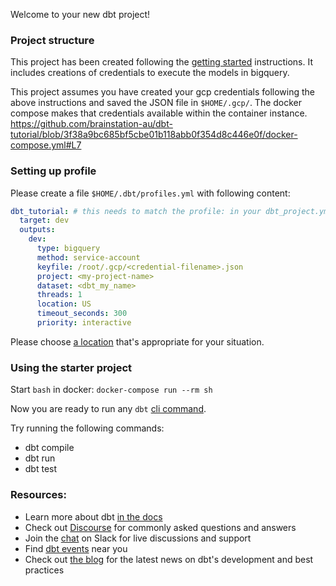 Welcome to your new dbt project!

### Project structure

This project has been created following the [getting started](https://docs.getdbt.com/tutorial/setting-up) instructions. It includes creations of credentials to execute the models in bigquery.

This project assumes you have created your gcp credentials following the above instructions and saved the JSON file in `$HOME/.gcp/`. The docker compose makes that credentials available within the container instance.
https://github.com/brainstation-au/dbt-tutorial/blob/3f38a9bc685bf5cbe01b118abb0f354d8c446e0f/docker-compose.yml#L7

### Setting up profile

Please create a file `$HOME/.dbt/profiles.yml` with following content:
```yaml
dbt_tutorial: # this needs to match the profile: in your dbt_project.yml file
  target: dev
  outputs:
    dev:
      type: bigquery
      method: service-account
      keyfile: /root/.gcp/<credential-filename>.json
      project: <my-project-name>
      dataset: <dbt_my_name>
      threads: 1
      location: US
      timeout_seconds: 300
      priority: interactive
```

Please choose [a location](https://cloud.google.com/bigquery/docs/locations) that's appropriate for your situation.

### Using the starter project

Start `bash` in docker: `docker-compose run --rm sh`

Now you are ready to run any `dbt` [cli command](https://docs.getdbt.com/reference/dbt-commands).

Try running the following commands:
- dbt compile
- dbt run
- dbt test


### Resources:
- Learn more about dbt [in the docs](https://docs.getdbt.com/docs/introduction)
- Check out [Discourse](https://discourse.getdbt.com/) for commonly asked questions and answers
- Join the [chat](http://slack.getdbt.com/) on Slack for live discussions and support
- Find [dbt events](https://events.getdbt.com) near you
- Check out [the blog](https://blog.getdbt.com/) for the latest news on dbt's development and best practices
